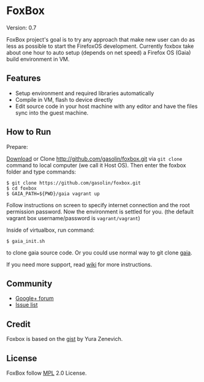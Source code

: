 FoxBox
===========

Version: 0.7

FoxBox project's goal is to try any approach that make new user can do as less as possible to start the FirefoxOS development. Currently foxbox take about one hour to auto setup (depends on net speed) a Firefox OS (Gaia) build environment in VM.

## Features

- Setup environment and required libraries automatically
- Compile in VM, flash to device directly
- Edit source code in your host machine with any editor and have the files sync into the guest machine.

## How to Run

Prepare:

[Download](http://github.com/gasolin/foxbox/releases) or Clone http://github.com/gasolin/foxbox.git via `git clone` command to local computer (we call it Host OS). Then enter the foxbox folder and type commands:

    $ git clone https://github.com/gasolin/foxbox.git
    $ cd foxbox
    $ GAIA_PATH=${PWD}/gaia vagrant up

Follow instructions on screen to specify internet connection and the root permission password. Now the environment is settled for you. (the default vagrant box username/password is `vagrant/vagrant`)

Inside of virtualbox, run command:

    $ gaia_init.sh

to clone gaia source code. Or you could use normal way to git clone [gaia](https://github.com/mozilla-b2g/gaia).


If you need more support, read [wiki](https://github.com/gasolin/foxbox/wiki) for more instructions.

## Community

* [Google+ forum](https://plus.google.com/communities/109304362439467302985)
* [Issue list](https://github.com/gasolin/foxbox/issues?state=open)

## Credit

Foxbox is based on the [gist](http://gist.github.com/yzen/7723421) by Yura Zenevich.

## License

FoxBox follow [MPL](http://www.mozilla.org/MPL/) 2.0 License.
